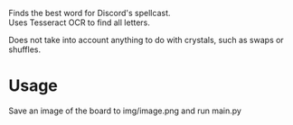Finds the best word for Discord's spellcast.  
Uses Tesseract OCR to find all letters.  

Does not take into account anything to do with crystals, such as swaps or shuffles.

# Usage

Save an image of the board to img/image.png and run main.py